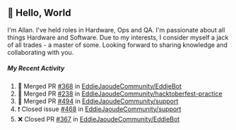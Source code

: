 ## :wave: Hello, World

I'm Allan. I've held roles in Hardware, Ops and QA. I'm passionate about all things Hardware and Software. Due to my interests, I consider myself a jack of all trades - a master of some. Looking forward to sharing knowledge and collaborating with you.

##### My Recent Activity
<!--START_SECTION:activity-->
1. 🎉 Merged PR [#368](https://github.com/EddieJaoudeCommunity/EddieBot/pull/368) in [EddieJaoudeCommunity/EddieBot](https://github.com/EddieJaoudeCommunity/EddieBot)
2. 🎉 Merged PR [#238](https://github.com/EddieJaoudeCommunity/hacktoberfest-practice/pull/238) in [EddieJaoudeCommunity/hacktoberfest-practice](https://github.com/EddieJaoudeCommunity/hacktoberfest-practice)
3. 🎉 Merged PR [#494](https://github.com/EddieJaoudeCommunity/support/pull/494) in [EddieJaoudeCommunity/support](https://github.com/EddieJaoudeCommunity/support)
4. ❗️ Closed issue [#468](https://github.com/EddieJaoudeCommunity/support/issues/468) in [EddieJaoudeCommunity/support](https://github.com/EddieJaoudeCommunity/support)
5. ❌ Closed PR [#367](https://github.com/EddieJaoudeCommunity/EddieBot/pull/367) in [EddieJaoudeCommunity/EddieBot](https://github.com/EddieJaoudeCommunity/EddieBot)
<!--END_SECTION:activity-->

<!--
**AllanRegush/AllanRegush** is a ✨ _special_ ✨ repository because its `README.md` (this file) appears on your GitHub profile.

Here are some ideas to get you started:

- 🔭 I’m currently working on ...
- 🌱 I’m currently learning ...
- 👯 I’m looking to collaborate on ...
- 🤔 I’m looking for help with ...
- 💬 Ask me about ...
- 📫 How to reach me: ...
- 😄 Pronouns: ...
- ⚡ Fun fact: ...
-->
